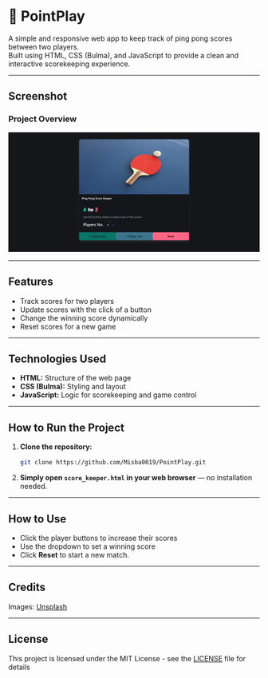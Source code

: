 # 🏓 PointPlay
A simple and responsive web app to keep track of ping pong scores between two players.  
Built using HTML, CSS (Bulma), and JavaScript to provide a clean and interactive scorekeeping experience.

---

## Screenshot
### Project Overview
![PointPlay Screenshot](./screenshot/PointPlay.png)

---

## Features
- Track scores for two players
- Update scores with the click of a button
- Change the winning score dynamically
- Reset scores for a new game

---

## Technologies Used
- **HTML:** Structure of the web page
- **CSS (Bulma):** Styling and layout
- **JavaScript:** Logic for scorekeeping and game control

---

## How to Run the Project
1. **Clone the repository:**
    ```bash
    git clone https://github.com/Misba0019/PointPlay.git
    ```
2. **Simply open `score_keeper.html` in your web browser** — no installation needed.

---

## How to Use
- Click the player buttons to increase their scores
- Use the dropdown to set a winning score
- Click **Reset** to start a new match.

---

## Credits
Images: [Unsplash](https://unsplash.com)

---

## License
This project is licensed under the MIT License - see the [LICENSE](LICENSE) file for details
